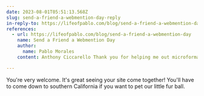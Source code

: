 ```yaml
---
date: 2023-08-01T05:51:13.568Z
slug: send-a-friend-a-webmention-day-reply
in-reply-to: https://lifeofpablo.com/blog/send-a-friend-a-webmention-day
references:
  - url: https://lifeofpablo.com/blog/send-a-friend-a-webmention-day
    name: Send a Friend a Webmention Day
    author:
      name: Pablo Morales
    content: Anthony Ciccarello Thank you for helping me out microformats and "likes" and getting that squared away. Every time I see you post about your puppy I immediately want to pet but we haven't broken the virtual-physical barrier yet to pet dogs yet. Any ideas?…

---
```


You're very welcome. It's great seeing your site come together! You'll have to come down to southern California if you want to pet our little fur ball.
